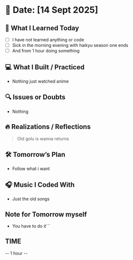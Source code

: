 # 📅 Date: [14 Sept 2025]

## 🧠 What I Learned Today

- [ ] I have not learned anything or code 
- [ ] Sick in the morning evening with haikyu season one ends
- [ ] And from 1 hour doing something

## 💻 What I Built / Practiced

- Nothing just watched anime

## 🔍 Issues or Doubts

- Nothing

## 🔥 Realizations / Reflections

> Old golu is wanna returns

## 🛠 Tomorrow’s Plan

- Follow what i want 

## 🎧 Music I Coded With

- Just the old songs

## Note for Tomorrow myself

- You have to do it```

## TIME

-- 1 hour --
